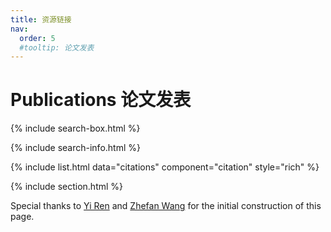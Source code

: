 ```yaml
---
title: 资源链接
nav:
  order: 5
  #tooltip: 论文发表
---
```


# <i class="fas fa-microscope"></i>Publications 论文发表

{% include search-box.html %}

{% include search-info.html %}

{% include list.html data="citations" component="citation" style="rich" %}

{% include section.html %}

Special thanks to [Yi Ren](/members/2_stu_2022_renyi.html) and [Zhefan Wang]() for the initial construction of this page.
